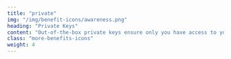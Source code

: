 ```yaml
---
title: "private"
img: "/img/benefit-icons/awareness.png"
heading: "Private Keys"
content: "Out-of-the-box private keys ensure only you have access to your data. And of course the same goes for your users."
class: "more-benefits-icons"
weight: 4
---
```

